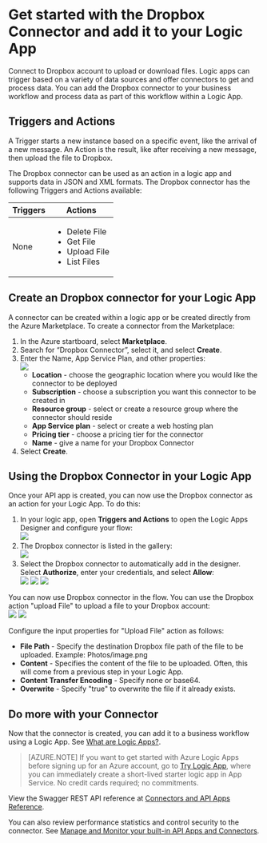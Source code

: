 <properties
    pageTitle="Using the Dropbox Connector in Logic Apps | Microsoft Azure App Service"
    description="How to create and configure the Dropbox Connector or API app and use it in a logic app in Azure App Service"
    authors="anuragdalmia"
    manager="dwrede"
    editor=""
    services="app-service\logic"
    documentationCenter=""/>

<tags
    ms.service="app-service-logic"
    ms.workload="integration"
    ms.tgt_pltfrm="na"
    ms.devlang="na"
    ms.topic="article"
    ms.date="11/30/2015"
    ms.author="sameerch"/>

# Get started with the Dropbox Connector and add it to your Logic App
Connect to Dropbox account to upload or download files. Logic apps can trigger based on a variety of data sources and offer connectors to get and process data. You can add the Dropbox connector to your business workflow and process data as part of this workflow within a Logic App.

## Triggers and Actions

A Trigger starts a new instance based on a specific event, like the arrival of a new message. An Action is the result, like after receiving a new message, then upload the file to Dropbox.

The Dropbox connector can be used as an action in a logic app and supports data in JSON and XML formats. The Dropbox connector has the following Triggers and Actions available:

Triggers | Actions
--- | ---
None | <ul><li>Delete File</li><li>Get File</li><li>Upload File</li><li>List Files</li></ul>


## Create an Dropbox connector for your Logic App
A connector can be created within a logic app or be created directly from the Azure Marketplace. To create a connector from the Marketplace:  

1. In the Azure startboard, select **Marketplace**.
2. Search for “Dropbox Connector”, select it, and select **Create**.
3. Enter the Name, App Service Plan, and other properties:  
    ![][1]
    - **Location** - choose the geographic location where you would like the connector to be deployed
    - **Subscription** - choose a subscription you want this connector to be created in
    - **Resource group** - select or create a resource group where the connector should reside
    - **App Service plan** - select or create a web hosting plan
    - **Pricing tier** - choose a pricing tier for the connector
    - **Name** - give a name for your Dropbox Connector  
4. Select **Create**.


## Using the Dropbox Connector in your Logic App
Once your API app is created, you can now use the Dropbox connector as an action for your Logic App. To do this:

1.  In your logic app, open **Triggers and Actions** to open the Logic Apps Designer and configure your flow:  
    ![][3]
2.  The Dropbox connector is listed in the gallery:  
    ![][4]
3.  Select the Dropbox connector to automatically add in the designer. Select **Authorize**, enter your credentials, and select **Allow**:  
    ![][5]
    ![][6]
    ![][7]

You can now use Dropbox connector in the flow. You can use the Dropbox action "upload File" to upload a file to your Dropbox account:  
    ![][8]
    ![][9]

Configure the input properties for "Upload File" action as follows:  

- **File Path** - Specify the destination Dropbox file path of the file to be uploaded. Example: Photos/image.png
- **Content** - Specifies the content of the file to be uploaded. Often, this will come from a previous step in your Logic App.
- **Content Transfer Encoding** - Specify none or base64.
- **Overwrite** - Specify "true" to overwrite the file if it already exists.

## Do more with your Connector
Now that the connector is created, you can add it to a business workflow using a Logic App. See [What are Logic Apps?](app-service-logic-what-are-logic-apps.md).

>[AZURE.NOTE] If you want to get started with Azure Logic Apps before signing up for an Azure account, go to [Try Logic App](https://tryappservice.azure.com/?appservice=logic), where you can immediately create a short-lived starter logic app in App Service. No credit cards required; no commitments.

View the Swagger REST API reference at [Connectors and API Apps Reference](http://go.microsoft.com/fwlink/p/?LinkId=529766).

You can also review performance statistics and control security to the connector. See [Manage and Monitor your built-in API Apps and Connectors](app-service-logic-monitor-your-connectors.md).

<!-- Image reference -->
[1]: ./media/app-service-logic-connector-dropbox/img1.PNG
[2]: ./media/app-service-logic-connector-dropbox/img2.PNG
[3]: ./media/app-service-logic-connector-dropbox/img3.png
[4]: ./media/app-service-logic-connector-dropbox/img4.png
[5]: ./media/app-service-logic-connector-dropbox/img5.PNG
[6]: ./media/app-service-logic-connector-dropbox/img6.PNG
[7]: ./media/app-service-logic-connector-dropbox/img7.PNG
[8]: ./media/app-service-logic-connector-dropbox/img8.PNG
[9]: ./media/app-service-logic-connector-dropbox/img9.PNG




<!--HONumber=Mar16_HO4-->


